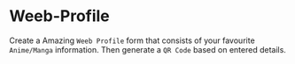 # Weeb-Profile
Create a Amazing `Weeb Profile` form that consists of your favourite `Anime/Manga` information. Then generate a `QR Code` based on entered details.
